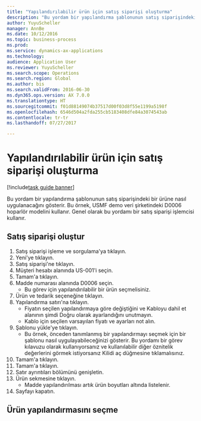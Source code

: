 ```yaml
--- 
title: "Yapılandırılabilir ürün için satış siparişi oluşturma"
description: "Bu yordam bir yapılandırma şablonunun satış siparişindeki bir ürüne nasıl uygulanacağını gösterir."
author: YuyuScheller
manager: AnnBe
ms.date: 10/12/2016
ms.topic: business-process
ms.prod: 
ms.service: dynamics-ax-applications
ms.technology: 
audience: Application User
ms.reviewer: YuyuScheller
ms.search.scope: Operations
ms.search.region: Global
ms.author: bis
ms.search.validFrom: 2016-06-30
ms.dyn365.ops.version: AX 7.0.0
ms.translationtype: HT
ms.sourcegitcommit: f01d88149074b37517d00f03d8f55e1199a5198f
ms.openlocfilehash: 6546d504a2fda255cb5183408dfe84a3074543ab
ms.contentlocale: tr-tr
ms.lasthandoff: 07/27/2017

---
```

# <a name="create-a-sales-order-for-a-configurable-product"></a>Yapılandırılabilir ürün için satış siparişi oluşturma

[!include[task guide banner](../../includes/task-guide-banner.md)]

Bu yordam bir yapılandırma şablonunun satış siparişindeki bir ürüne nasıl uygulanacağını gösterir. Bu örnek, USMF demo veri şirketindeki D0006 hoparlör modelini kullanır. Genel olarak bu yordamı bir satış siparişi işlemcisi kullanır.


## <a name="create-a-sales-order"></a>Satış siparişi oluştur
1. Satış siparişi işleme ve sorgulama'ya tıklayın.
2. Yeni'ye tıklayın.
3. Satış siparişi'ne tıklayın.
4. Müşteri hesabı alanında US-001'i seçin. 
5. Tamam'a tıklayın.
6. Madde numarası alanında D0006 seçin.
    * Bu görev için yapılandırılabilir bir ürün seçmelisiniz.  
7. Ürün ve tedarik seçeneğine tıklayın.
8. Yapılandırma satırı'na tıklayın.
    * Fiyatın seçilen yapılandırmaya göre değiştiğini ve Kabloyu dahil et alanının şimdi Doğru olarak ayarlandığını unutmayın.  
    * Kablo için seçilen varsayılan fiyatı ve ayarları not alın.  
9. Şablonu yükle'ye tıklayın.
    * Bu örnek, önceden tanımlanmış bir yapılandırmayı seçmek için bir şablonu nasıl uygulayabileceğinizi gösterir. Bu yordamı bir görev kılavuzu olarak kullanıyorsanız ve kullanılabilir diğer öznitelik değerlerini görmek istiyorsanız Kilidi aç düğmesine tıklamalısınız.  
10. Tamam'a tıklayın.
11. Tamam'a tıklayın.
12. Satır ayrıntıları bölümünü genişletin.
13. Ürün sekmesine tıklayın.
    * Madde yapılandırılması artık ürün boyutları altında listelenir.  
14. Sayfayı kapatın.

## <a name="select-the-product-configuration"></a>Ürün yapılandırmasını seçme


